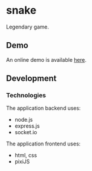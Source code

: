 # snake
Legendary game.

<h2>Demo</h2>
An online demo is available <a target="blank" href="https://snake-pixi.herokuapp.com/">here</a>.

<h2>Development</h2>

<h3>Technologies</h3>

The application backend uses:

<ul>
  <li>node.js</li>
  <li>express.js</li>
  <li>socket.io</li>
</ul>

The application frontend uses:

<ul>
  <li>html, css</li>
  <li>pixiJS</li>
</ul>
